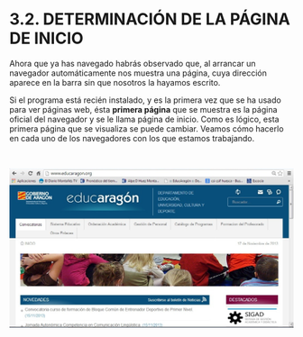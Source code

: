 
# 3.2. DETERMINACIÓN DE LA PÁGINA DE INICIO

Ahora que ya has navegado habrás observado que, al arrancar un navegador automáticamente nos muestra una página, cuya dirección aparece en la barra sin que nosotros la hayamos escrito.

Si el programa está recién instalado, y es la primera vez que se ha usado para ver páginas web, ésta **primera página** que se muestra es la página oficial del navegador y se le llama página de inicio. Como es lógico, esta primera página que se visualiza se puede cambiar. Veamos cómo hacerlo en cada uno de los navegadores con los que estamos trabajando.

 


![2.12. Página de inicio. Captura de pantalla](img/pagina_de_inicio.jpg)


